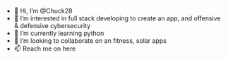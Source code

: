 - 👋 Hi, I’m @Chuck28
- 👀 I’m interested in full stack developing to create an app, and offensive & defensive cybersecurity 
- 🌱 I’m currently learning python 
- 💞️ I’m looking to collaborate on an fitness, solar apps
- 📫 Reach me on here

<!---
Chuck28/Chuck28 is a ✨ special ✨ repository because its `README.md` (this file) appears on your GitHub profile.
You can click the Preview link to take a look at your changes.
--->
